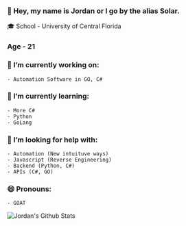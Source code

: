 ### 👋 Hey, my name is Jordan or I go by the alias Solar.

🎓 School - University of Central Florida
### Age - 21

### 🔭 I’m currently working on:
    - Automation Software in GO, C#

### 🌱 I’m currently learning:
    - More C#
    - Python
    - GoLang
    
### 🤔 I’m looking for help with:
    - Automation (New intuituve ways)
    - Javascript (Reverse Engineering)
    - Backend (Python, C#)
    - APIs (C#, GO)
    
### 😄 Pronouns:
    - GOAT

![Jordan's Github Stats](https://github-readme-stats.vercel.app/api?username=i7solar&count_private=true&theme=dracula)

